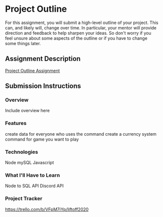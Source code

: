 # Project Outline
For this assignment, you will submit a high-level outline of your project. This can, and likely will, change over time. In particular, your mentor will provide direction and feedback to help sharpen your ideas. So don't worry if you feel unsure about some aspects of the outline or if you have to change some things later.

## Assignment Description
[Project Outline Assignment](https://education.launchcode.org/liftoff/modules/assignments/project-outline)

## Submission Instructions

### Overview
Include overview here
### Features
create data for everyone who uses the command
create a currency system
command for game you want to play
### Technologies
Node
mySQL
Javascript
### What I'll Have to Learn
Node to SQL API
Discord API

### Project Tracker
https://trello.com/b/VFpM7iYp/liftoff2020